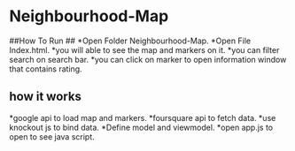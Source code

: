 # Neighbourhood-Map #

##How To Run ##
*Open Folder Neighbourhood-Map.
*Open File Index.html.
*you will able to see the map and markers on it.
*you can filter search on search bar.
*you can click on marker to open information window that contains rating.
## how it works ##
*google api to load map and markers.
*foursquare api to fetch data.
*use knockout js to bind data.
*Define model and viewmodel.
*open app.js to open to see java script.
